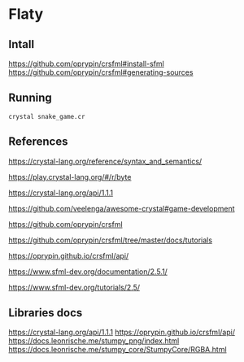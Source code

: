 # Flaty

## Intall

https://github.com/oprypin/crsfml#install-sfml
https://github.com/oprypin/crsfml#generating-sources


## Running

```crystal
crystal snake_game.cr
```

## References

https://crystal-lang.org/reference/syntax_and_semantics/

https://play.crystal-lang.org/#/r/byte

https://crystal-lang.org/api/1.1.1

https://github.com/veelenga/awesome-crystal#game-development

https://github.com/oprypin/crsfml

https://github.com/oprypin/crsfml/tree/master/docs/tutorials

https://oprypin.github.io/crsfml/api/

https://www.sfml-dev.org/documentation/2.5.1/

https://www.sfml-dev.org/tutorials/2.5/

## Libraries docs

https://crystal-lang.org/api/1.1.1
https://oprypin.github.io/crsfml/api/
https://docs.leonrische.me/stumpy_png/index.html
https://docs.leonrische.me/stumpy_core/StumpyCore/RGBA.html
